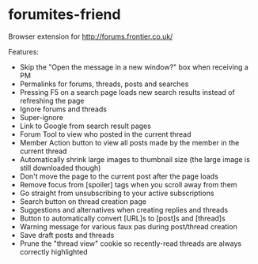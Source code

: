 forumites-friend
================

Browser extension for http://forums.frontier.co.uk/

Features:

* Skip the "Open the message in a new window?" box when receiving a PM
* Permalinks for forums, threads, posts and searches
* Pressing F5 on a search page loads new search results instead of refreshing the page
* Ignore forums and threads
* Super-ignore
* Link to Google from search result pages
* Forum Tool to view who posted in the current thread
* Member Action button to view all posts made by the member in the current thread
* Automatically shrink large images to thumbnail size (the large image is still downloaded though)
* Don't move the page to the current post after the page loads
* Remove focus from [spoiler] tags when you scroll away from them
* Go straight from unsubscribing to your active subscriptions
* Search button on thread creation page
* Suggestions and alternatives when creating replies and threads
* Button to automatically convert [URL]s to [post]s and [thread]s
* Warning message for various faux pas during post/thread creation
* Save draft posts and threads
* Prune the "thread view" cookie so recently-read threads are always correctly highlighted
